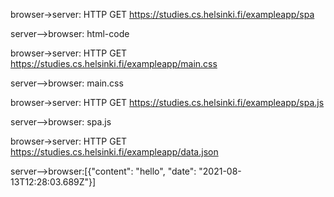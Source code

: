 browser->server: HTTP GET https://studies.cs.helsinki.fi/exampleapp/spa

server-->browser: html-code

browser->server: HTTP GET https://studies.cs.helsinki.fi/exampleapp/main.css	

server-->browser: main.css

browser->server: HTTP GET https://studies.cs.helsinki.fi/exampleapp/spa.js	

server-->browser: spa.js



browser->server: HTTP GET https://studies.cs.helsinki.fi/exampleapp/data.json

server-->browser:[{"content": "hello",	"date": "2021-08-13T12:28:03.689Z"}]







 	